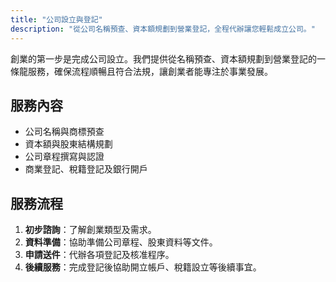 ```yaml
---
title: "公司設立與登記"
description: "從公司名稱預查、資本額規劃到營業登記，全程代辦讓您輕鬆成立公司。"
---
```


創業的第一步是完成公司設立。我們提供從名稱預查、資本額規劃到營業登記的一條龍服務，確保流程順暢且符合法規，讓創業者能專注於事業發展。

## 服務內容

- 公司名稱與商標預查
- 資本額與股東結構規劃
- 公司章程撰寫與認證
- 商業登記、稅籍登記及銀行開戶

## 服務流程

1. **初步諮詢**：了解創業類型及需求。
2. **資料準備**：協助準備公司章程、股東資料等文件。
3. **申請送件**：代辦各項登記及核准程序。
4. **後續服務**：完成登記後協助開立帳戶、稅籍設立等後續事宜。